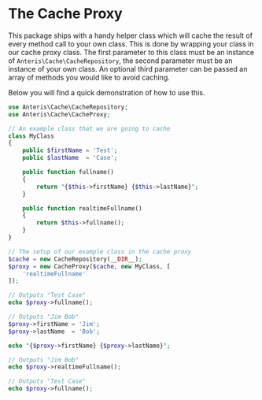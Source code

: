 # The Cache Proxy
This package ships with a handy helper class which will cache the result of every method call to your own class. This is done by wrapping your class in our cache proxy class. The first parameter to this class must be an instance of `Anteris\Cache\CacheRepository`, the second parameter must be an instance of your own class. An optional third parameter can be passed an array of methods you would like to avoid caching.

Below you will find a quick demonstration of how to use this.

```php
use Anteris\Cache\CacheRepository;
use Anteris\Cache\CacheProxy;

// An example class that we are going to cache
class MyClass
{
    public $firstName = 'Test';
    public $lastName  = 'Case';

    public function fullname()
    {
        return "{$this->firstName} {$this->lastName}";
    }

    public function realtimeFullname()
    {
        return $this->fullname();
    }
}

// The setup of our example class in the cache proxy
$cache = new CacheRepository(__DIR__);
$proxy = new CacheProxy($cache, new MyClass, [
    'realtimeFullname'
]);

// Outputs "Test Case"
echo $proxy->fullname();

// Outputs "Jim Bob"
$proxy->firstName = 'Jim';
$proxy->lastName  = 'Bob';

echo "{$proxy->firstName} {$proxy->lastName}";

// Outputs "Jim Bob"
echo $proxy->realtimeFullname();

// Outputs "Test Case"
echo $proxy->fullname();
```
